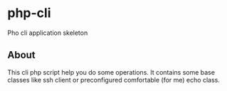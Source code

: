# php-cli
Pho cli application skeleton

## About

This cli php script help you do some operations. It contains some base classes 
like ssh client or preconfigured comfortable (for me) echo class.  